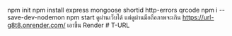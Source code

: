 npm init
npm install express mongoose shortid http-errors qrcode
npm i --save-dev-nodemon
npm start
ดูผ่านเว็บได้ แต่ดูผ่านมือถือภาพจะเกิน
https://url-g8t8.onrender.com/ เอาขึ้น Render
#   T - U R L 
 
